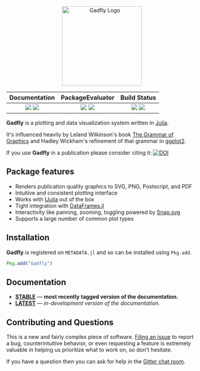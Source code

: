 <div align="center"> <img
src="https://cdn.rawgit.com/GiovineItalia/Gadfly.jl/master/docs/src/assets/logo.svg"
alt="Gadfly Logo" width="210"></img> </div>

| **Documentation**                                                               | **PackageEvaluator**                                            | **Build Status**                                                                                |
|:------------------------------------------:|:-------------------------------------------------------------------------------------:|:------------------------------------------------:|
| [![][docs-latest-img]][docs-latest-url] [![][docs-stable-img]][docs-stable-url] | [![][pkg-0.5-img]][pkg-0.5-url] [![][pkg-0.6-img]][pkg-0.6-url] | [![][travis-img]][travis-url] [![][codecov-img]][codecov-url] |

**Gadfly** is a plotting and data visualization system written in
[Julia](http://julialang.org/).

It's influenced heavily by Leland Wilkinson's book [The Grammar of Graphics][gog-book]
and Hadley Wickham's refinement of that grammar in [ggplot2](http://ggplot2.org/).

If you use **Gadfly** in a publication please consider citing it: [![DOI][citation-img]][citation-url]

## Package features

- Renders publication quality graphics to SVG, PNG, Postscript, and PDF
- Intuitive and consistent plotting interface
- Works with [IJulia](https://github.com/JuliaLang/IJulia.jl) out of the box
- Tight integration with [DataFrames.jl](https://github.com/JuliaStats/DataFrames.jl)
- Interactivity like panning, zooming, toggling powered by [Snap.svg](http://snapsvg.io/)
- Supports a large number of common plot types

## Installation

**Gadfly** is registered on `METADATA.jl` and so can be installed using `Pkg.add`.

```julia
Pkg.add("Gadfly")
```

## Documentation

- [**STABLE**][docs-stable-url] &mdash; **most recently tagged version of the documentation.**
- [**LATEST**][docs-latest-url] &mdash; *in-development version of the documentation.*

## Contributing and Questions

This is a new and fairly complex piece of software. [Filing an
issue](https://github.com/GiovineItalia/Gadfly.jl/issues/new) to report a
bug, counterintuitive behavior, or even requesting a feature is extremely
valuable in helping us prioritize what to work on, so don't hesitate.

If you have a question then you can ask for help in the [Gitter chat room][gitter-url].

[docs-latest-img]: https://img.shields.io/badge/docs-latest-blue.svg
[docs-latest-url]: http://gadflyjl.org/latest

[docs-stable-img]: https://img.shields.io/badge/docs-stable-blue.svg
[docs-stable-url]: http://gadflyjl.org/stable

[pkg-0.5-img]: http://pkg.julialang.org/badges/Gadfly_0.5.svg
[pkg-0.5-url]: http://pkg.julialang.org/?pkg=Gadfly
[pkg-0.6-img]: http://pkg.julialang.org/badges/Gadfly_0.6.svg
[pkg-0.6-url]: http://pkg.julialang.org/?pkg=Gadfly

[travis-img]: http://img.shields.io/travis/GiovineItalia/Gadfly.jl.svg
[travis-url]: https://travis-ci.org/GiovineItalia/Gadfly.jl
[codecov-img]: https://codecov.io/gh/GiovineItalia/Gadfly.jl/branch/master/graph/badge.svg
[codecov-url]: https://codecov.io/gh/GiovineItalia/Gadfly.jl

[citation-img]: https://zenodo.org/badge/DOI/10.5281/zenodo.11876.svg
[citation-url]: http://dx.doi.org/10.5281/zenodo.11876

[gog-book]: http://www.cs.uic.edu/~wilkinson/TheGrammarOfGraphics/GOG.html

[gitter-url]: https://gitter.im/dcjones/Gadfly.jl
